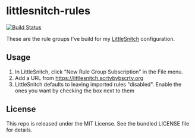 littlesnitch-rules
===========

[![Build Status](https://img.shields.io/travis/com/akerl/littlesnitch-rules.svg)](https://travis-ci.com/akerl/littlesnitch-rules)

These are the rule groups I've build for my [LittleSnitch](https://www.obdev.at/products/littlesnitch/index.html) configuration.

## Usage

1. In LittleSnitch, click "New Rule Group Subscription" in the File menu.
2. Add a URL from https://littlesnitch.scrtybybscrty.org
3. LittleSnitch defaults to leaving imported rules "disabled". Enable the ones you want by checking the box next to them

## License

This repo is released under the MIT License. See the bundled LICENSE file for details.

